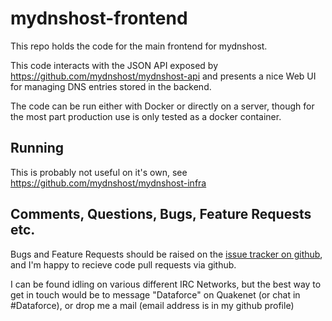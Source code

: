 # mydnshost-frontend

This repo holds the code for the main frontend for mydnshost.

This code interacts with the JSON API exposed by https://github.com/mydnshost/mydnshost-api and presents a nice Web UI for managing DNS entries stored in the backend.

The code can be run either with Docker or directly on a server, though for the most part production use is only tested as a docker container.

## Running

This is probably not useful on it's own, see https://github.com/mydnshost/mydnshost-infra

## Comments, Questions, Bugs, Feature Requests etc.

Bugs and Feature Requests should be raised on the [issue tracker on github](https://github.com/mydnshost/mydnshost-api/issues), and I'm happy to recieve code pull requests via github.

I can be found idling on various different IRC Networks, but the best way to get in touch would be to message "Dataforce" on Quakenet (or chat in #Dataforce), or drop me a mail (email address is in my github profile)
